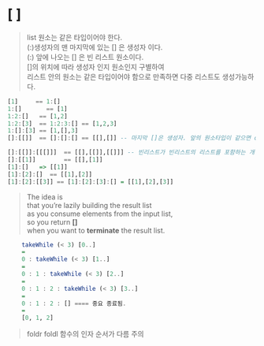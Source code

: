 # [ ]
> list 원소는 같은 타입이어야 한다.  
  (:)생성자의  맨 마지막에 있는 [] 은 생성자 이다.  
  (:) 앞에 나오는 [] 은 빈 리스트 원소이다.  
  []의 위치에 따라 생성자 인지 원소인지 구별하여  
  리스트 안의 원소는 같은 타입이어야 함으로 만족하면 다중 리스트도 생성가능하다.  
                                                                               
```haskell
[1]     == 1:[]
1:[]	   == [1]
1:2:[]   == [1,2]
1:2:[3]  == 1:2:3:[] == [1,2,3]
1:[]:[3] == [1,[],3]
[]:[[]]  == []:[]:[] == [[],[]] -- 마지막 []은 생성자. 앞의 원소타입이 같으면 ok

[]:[[]]:[[[]]]  == [[],[[]],[[]]] -- 빈리스트가 빈리스트의 리스트를 포함하는 개념임으로 가능
[]:[[1]]        == [[],[1]]
[1]:[]   => [[1]]
[1]:[2]:[]  == [[1],[2]]
[1]:[2]:[[3]] == [1]:[2]:[3]:[] = [[1],[2],[3]]
```

> The idea is  
  that you’re lazily building the result list   
  as you consume elements from the input list,   
  so you return __[]__   
  when you want to __terminate__ the result list.  
```haskell
    takeWhile (< 3) [0..] 
    =
    0 : takeWhile (< 3) [1..]
    =
    0 : 1 : takeWhile (< 3) [2..]
    =
    0 : 1 : 2 : takeWhile (< 3) [3..]
    =
    0 : 1 : 2 : [] ==== 중요 종료됨.
    =
    [0, 1, 2]
```
> foldr foldl 함수의 인자 순서가 다름 주의
